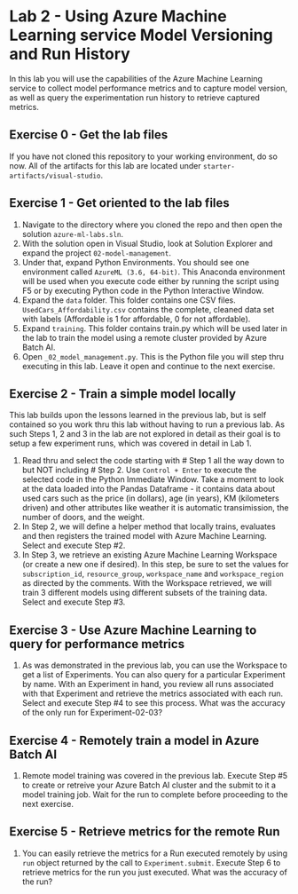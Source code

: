 # Lab 2 - Using Azure Machine Learning service Model Versioning and Run History

In this lab you will use the capabilities of the Azure Machine Learning service to collect model performance metrics and to capture model version, as well as query the experimentation run history to retrieve captured metrics. 

## Exercise 0 - Get the lab files
If you have not cloned this repository to your working environment, do so now. All of the artifacts for this lab are located under `starter-artifacts/visual-studio`.

## Exercise 1 - Get oriented to the lab files

1. Navigate to the directory where you cloned the repo and then open the solution `azure-ml-labs.sln`. 
2. With the solution open in Visual Studio, look at Solution Explorer and expand the project `02-model-management`.
3. Under that, expand Python Environments. You should see one environment called `AzureML (3.6, 64-bit)`. This Anaconda environment will be used when you execute code either by running the script using F5 or by executing Python code in the Python Interactive Window.
4. Expand the `data` folder. This folder contains one CSV files. `UsedCars_Affordability.csv` contains the complete, cleaned data set with labels (Affordable is 1 for affordable, 0 for not affordable).
5. Expand `training`. This folder contains train.py which will be used later in the lab to train the model using a remote cluster provided by Azure Batch AI.
6. Open `_02_model_management.py`. This is the Python file you will step thru executing in this lab. Leave it open and continue to the next exercise.


## Exercise 2 - Train a simple model locally
This lab builds upon the lessons learned in the previous lab, but is self contained so you work thru this lab without having to run a previous lab. As such Steps 1, 2 and 3 in the lab are not explored in detail as their goal is to setup a few experiment runs, which was covered in detail in Lab 1.
1. Read thru and select the code starting with # Step 1 all the way down to but NOT including # Step 2. Use `Control + Enter` to execute the selected code in the Python Immediate Window. Take a moment to look at the data loaded into the Pandas Dataframe - it contains data about used cars such as the price (in dollars), age (in years), KM (kilometers driven) and other attributes like weather it is automatic transimission, the number of doors, and the weight.
2. In Step 2, we will define a helper method that locally trains, evaluates and then registers the trained model with Azure Machine Learning. Select and execute Step #2.
3. In Step 3, we retrieve an existing Azure Machine Learning Workspace (or create a new one if desired). In this step, be sure to set the values for `subscription_id`, `resource_group`, `workspace_name` and `workspace_region` as directed by the comments. With the Workspace retrieved, we will train 3 different models using different subsets of the training data. Select and execute Step #3.


## Exercise 3 - Use Azure Machine Learning to query for performance metrics
1. As was demonstrated in the previous lab, you can use the Workspace to get a list of Experiments. You can also query for a particular Experiment by name. With an Experiment in hand, you review all runs associated with that Experiment and retrieve the metrics associated with each run. Select and execute Step #4 to see this process. What was the accuracy of the only run for Experiment-02-03?


## Exercise 4 - Remotely train a model in Azure Batch AI
1. Remote model training was covered in the previous lab. Execute Step #5 to create or retreive your Azure Batch AI cluster and the submit to it a model training job. Wait for the run to complete before proceeding to the next exercise.

## Exercise 5 - Retrieve metrics for the remote Run
1. You can easily retrieve the metrics for a Run executed remotely by using `run` object returned by the call to `Experiment.submit`. Execute Step 6 to retrieve metrics for the run you just executed. What was the accuracy of the run?



